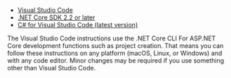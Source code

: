 * [Visual Studio Code](https://code.visualstudio.com/download)
* [.NET Core SDK 2.2 or later](https://www.microsoft.com/net/download/all)
* [C# for Visual Studio Code (latest version)](https://marketplace.visualstudio.com/items?itemName=ms-vscode.csharp)

The Visual Studio Code instructions use the .NET Core CLI For ASP.NET Core development functions such as project creation. That means you can follow these instructions on any platform (macOS, Linux, or Windows) and with any code editor. Minor changes may be required if you use something other than Visual Studio Code.
